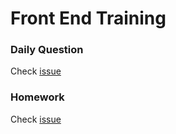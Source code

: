 <!--
 * @Author: miao yu
 * @Date: 2020-02-17 19:07:56
 * @LastEditors: miao yu
 * @LastEditTime: 2020-03-03 09:36:49
 * @Description: 
 -->
# Front End Training

### Daily Question

Check [issue](https://github.com/goldEli/Front-End-Training/issues)

### Homework

Check [issue](https://github.com/goldEli/Front-End-Training/issues)
